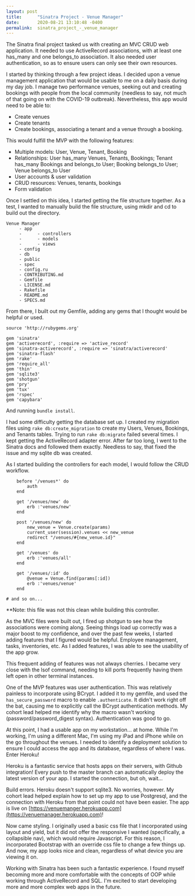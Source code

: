 ```yaml
---
layout: post
title:      "Sinatra Project - Venue Manager"
date:       2020-08-21 13:10:48 -0400
permalink:  sinatra_project_-_venue_manager
---
```



The Sinatra final project tasked us with creating an MVC CRUD web application. It needed to use ActiveRecord associations, with at least one has_many and one belongs_to association. It also needed user authentication, so as to ensure users can only see their own resources.

I started by thinking through a few project ideas. I decided upon a venue management application that would be usable to me on a daily basis during my day job. I manage two performance venues, seeking out and creating bookings with people from the local community (needless to say, not much of that going on with the COVID-19 outbreak). Nevertheless, this app would need to be able to:

* Create venues
* Create tenants
* Create bookings, associating a tenant and a venue through a booking.

This would fulfill the MVP with the following features:

* Multiple models: User, Venue, Tenant, Booking
* Relationships: User has_many Venues, Tenants, Bookings; Tenant has_many Bookings and belongs_to User; Booking belongs_to User; Venue belongs_to User
* User accounts & user validation
* CRUD resources: Venues, tenants, bookings
* Form validation

Once I settled on this idea, I started getting the file structure together. As a test, I wanted to manually build the file structure, using mkdir and cd to build out the directory.

```
Venue Manager
     - app
     -      - controllers
     -      - models
     -      - views
     - config
     - db
     - public
     - spec
     - config.ru
     - CONTRIBUTING.md
     - Gemfile
     - LICENSE.md
     - Rakefile
     - README.md
     - SPECS.md
```

From there, I built out my Gemfile, adding any gems that I thought would be helpful or used.

```
source 'http://rubygems.org'

gem 'sinatra'
gem 'activerecord', :require => 'active_record'
gem 'sinatra-activerecord', :require => 'sinatra/activerecord'
gem 'sinatra-flash'
gem 'rake'
gem 'require_all'
gem 'thin'
gem 'sqlite3'
gem 'shotgun'
gem 'pry'
gem 'tux'
gem 'rspec'
gem 'capybara'

```

And running ``` bundle install ```.

I had some difficulty getting the database set up. I created my migration files using ``` rake db:create_migration ``` to create my Users, Venues, Bookings, and Tenants tables. Trying to run ``` rake db:migrate ``` failed several times. I kept getting the ActiveRecord adapter error. After far too long, I went to the Sinatra docs and followed them exactly. Needless to say, that fixed the issue and my sqlite db was created.

As I started building the controllers for each model, I would follow the CRUD workflow.

```
    before '/venues*' do
        auth
    end

    get '/venues/new' do
        erb :'venues/new'
    end

    post '/venues/new' do
        new_venue = Venue.create(params)
        current_user(session).venues << new_venue
        redirect "/venues/#{new_venue.id}"
    end

    get '/venues' do
        erb :'venues/all'
    end

    get '/venues/:id' do
        @venue = Venue.find(params[:id])
        erb :'venues/venue'
    end

# and so on...
```

**Note: this file was not this clean while building this controller.

As the MVC files were built out, I fired up shotgun to see how the associations were coming along. Seeing things load up correctly was a major boost to my confidence, and over the past few weeks, I started adding features that I figured would be helpful. Employee management, tasks, inventories, etc. As I added features, I was able to see the usability of the app grow.

This frequent adding of features was not always cherries. I became very close with the lsof command, needing to kill ports frequently having them left open in other terminal instances.

One of the MVP features was user authentication. This was relatively painless to incorporate using BCrypt. I added it to my gemfile, and used the ```has_secure_password``` macro to enable ```.authenticate```. It didn't work right off the bat, causing me to explicitly call the BCrypt authentication methods. My cohort lead helped me identify why the macro wasn't working (password/password_digest syntax). Authentication was good to go.

At this point, I had a usable app on my workstation... at home. While I'm working, I'm using a different Mac, I'm using my iPad and iPhone while on the go throughout the venues. I needed to identify a deployment solution to ensure I could access the app and its database, regardless of where I was. Enter Heroku!

Heroku is a fantastic service that hosts apps on their servers, with Github integration! Every push to the master branch can automatically deploy the latest version of your app. I started the connection, but oh, wait...

Build errors. Heroku doesn't support sqlite3. No worries, however. My cohort lead helped explain how to set up my app to use Postgresql, and the connection with Heroku from that point could not have been easier. The app is live on [https://venuemanger.herokuapp.com](https://venuemanager.herokuapp.com)!

Now came styling. I originally used a basic css file that I incorporated using layout and yield, but it did not offer the responsive I wanted (specifically, a collapsible nav), which would require Javascript. For this reason, I incorporated Bootstrap with an override css file to change a few things up. And now, my app looks nice and clean, regardless of what device you are viewing it on.

Working with Sinatra has been such a fantastic experience. I found myself becoming more and more comfortable with the concepts of OOP while working through ActiveRecord and SQL. I'm excited to start developing more and more complex web apps in the future. 
